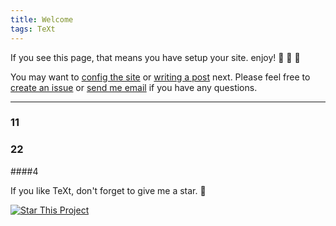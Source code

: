 ```yaml
---
title: Welcome
tags: TeXt
---
```


If you see this page, that means you have setup your site. enjoy! :ghost: :ghost: :ghost:

You may want to [config the site](https://tianqi.name/jekyll-TeXt-theme/docs/en/configuration) or [writing a post](https://tianqi.name/jekyll-TeXt-theme/docs/en/writing-posts) next. Please feel free to [create an issue](https://github.com/kitian616/jekyll-TeXt-theme/issues) or [send me email](mailto:kitian616@outlook.com) if you have any questions.

<!--more-->

---
### 11

### 22

####4

If you like TeXt, don't forget to give me a star. :star2:

[![Star This Project](https://img.shields.io/github/stars/kitian616/jekyll-TeXt-theme.svg?label=Stars&style=social)](https://github.com/kitian616/jekyll-TeXt-theme/)